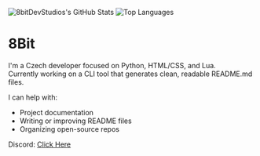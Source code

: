 ![8bitDevStudios's GitHub Stats](https://github-readme-stats.vercel.app/api?username=8bitDevStudios&show_icons=true&theme=github_dark&hide_border=true)
![Top Languages](https://github-readme-stats.vercel.app/api/top-langs/?username=8bitDevStudios&layout=compact&theme=github_dark&hide_border=true)

# 8Bit
I'm a Czech developer focused on Python, HTML/CSS, and Lua.  
Currently working on a CLI tool that generates clean, readable README.md files.

I can help with:
- Project documentation  
- Writing or improving README files  
- Organizing open-source repos

Discord: [Click Here](https://discord.com/users/1245021833712107603)
